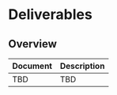 # Deliverables

## Overview

| Document        | Description   |
| --------------- | ------------- |
| TBD             | TBD           |